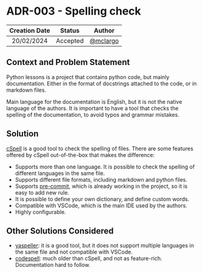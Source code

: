 # ADR-003 - Spelling check

| Creation Date | Status   | Author                                 |
| :-----------: | :------: | :------------------------------------: |
| 20/02/2024    | Accepted | [@mclargo](https://github.com/McLargo) |

## Context and Problem Statement

Python lessons is a project that contains python code, but mainly documentation.
Either in the format of docstrings attached to the code, or in markdown files.

Main language for the documentation is English, but it is not the native
language of the authors. It is important to have a tool that checks the spelling
of the documentation, to avoid typos and grammar mistakes.

## Solution

[cSpell](https://cspell.org/) is a good tool to check the spelling of files.
There are some features offered by cSpell out-of-the-box that makes the
difference:

- Supports more than one language. It is possible to check the spelling of
  different languages in the same file.
- Supports different file formats, including markdown and python files.
- Supports
  [pre-commit](https://github.com/streetsidesoftware/cspell-cli#setup-pre-commit-hook),
  which is already working in the project, so it is easy to add new rule.
- It is possible to define your own dictionary, and define custom words.
- Compatible with VSCode, which is the main IDE used by the authors.
- Highly configurable.

## Other Solutions Considered

- [yaspeller](https://github.com/hcodes/yaspeller): it is a good tool, but it
  does not support multiple languages in the same file and not compatible with
  VSCode.
- [codespell](https://github.com/codespell-project/codespell): much older than
  cSpell, and not as feature-rich. Documentation hard to follow.
